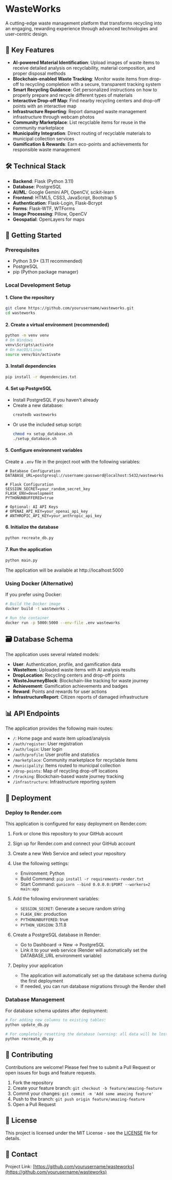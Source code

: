 # WasteWorks

A cutting-edge waste management platform that transforms recycling into an engaging, rewarding experience through advanced technologies and user-centric design.

## 🌟 Key Features

- **AI-powered Material Identification**: Upload images of waste items to receive detailed analysis on recyclability, material composition, and proper disposal methods
- **Blockchain-enabled Waste Tracking**: Monitor waste items from drop-off to recycling completion with a secure, transparent tracking system
- **Smart Recycling Guidance**: Get personalized instructions on how to properly prepare and recycle different types of materials
- **Interactive Drop-off Map**: Find nearby recycling centers and drop-off points with an interactive map
- **Infrastructure Reporting**: Report damaged waste management infrastructure through webcam photos
- **Community Marketplace**: List recyclable items for reuse in the community marketplace
- **Municipality Integration**: Direct routing of recyclable materials to municipal collection services
- **Gamification & Rewards**: Earn eco-points and achievements for responsible waste management

## 🛠️ Technical Stack

- **Backend**: Flask (Python 3.11)
- **Database**: PostgreSQL
- **AI/ML**: Google Gemini API, OpenCV, scikit-learn
- **Frontend**: HTML5, CSS3, JavaScript, Bootstrap 5
- **Authentication**: Flask-Login, Flask-Bcrypt
- **Forms**: Flask-WTF, WTForms
- **Image Processing**: Pillow, OpenCV
- **Geospatial**: OpenLayers for maps

## 🚀 Getting Started

### Prerequisites

- Python 3.9+ (3.11 recommended)
- PostgreSQL
- pip (Python package manager)

### Local Development Setup

#### 1. Clone the repository
```bash
git clone https://github.com/yourusername/wasteworks.git
cd wasteworks
```

#### 2. Create a virtual environment (recommended)
```bash
python -m venv venv
# On Windows
venv\Scripts\activate
# On macOS/Linux
source venv/bin/activate
```

#### 3. Install dependencies
```bash
pip install -r dependencies.txt
```

#### 4. Set up PostgreSQL
- Install PostgreSQL if you haven't already
- Create a new database:
  ```bash
  createdb wasteworks
  ```
- Or use the included setup script:
  ```bash
  chmod +x setup_database.sh
  ./setup_database.sh
  ```

#### 5. Configure environment variables
Create a `.env` file in the project root with the following variables:
```
# Database Configuration
DATABASE_URL=postgresql://username:password@localhost:5432/wasteworks

# Flask Configuration
SESSION_SECRET=your_random_secret_key
FLASK_ENV=development
PYTHONUNBUFFERED=true

# Optional: AI API Keys
# OPENAI_API_KEY=your_openai_api_key
# ANTHROPIC_API_KEY=your_anthropic_api_key
```

#### 6. Initialize the database
```bash
python recreate_db.py
```

#### 7. Run the application
```bash
python main.py
```
The application will be available at http://localhost:5000

### Using Docker (Alternative)

If you prefer using Docker:

```bash
# Build the Docker image
docker build -t wasteworks .

# Run the container
docker run -p 5000:5000 --env-file .env wasteworks
```

## 🗃️ Database Schema

The application uses several related models:

- **User**: Authentication, profile, and gamification data
- **WasteItem**: Uploaded waste items with AI analysis results
- **DropLocation**: Recycling centers and drop-off points
- **WasteJourneyBlock**: Blockchain-like tracking for waste journey
- **Achievement**: Gamification achievements and badges
- **Reward**: Points and rewards for user actions
- **InfrastructureReport**: Citizen reports of damaged infrastructure

## 📊 API Endpoints

The application provides the following main routes:

- `/`: Home page and waste item upload/analysis
- `/auth/register`: User registration
- `/auth/login`: User login
- `/auth/profile`: User profile and statistics
- `/marketplace`: Community marketplace for recyclable items
- `/municipality`: Items routed to municipal collection
- `/drop-points`: Map of recycling drop-off locations
- `/tracking`: Blockchain-based waste journey tracking
- `/infrastructure`: Infrastructure reporting system

## 🚀 Deployment

### Deploy to Render.com

This application is configured for easy deployment on Render.com:

1. Fork or clone this repository to your GitHub account
2. Sign up for Render.com and connect your GitHub account
3. Create a new Web Service and select your repository
4. Use the following settings:
   - Environment: Python
   - Build Command: `pip install -r requirements-render.txt`
   - Start Command: `gunicorn --bind 0.0.0.0:$PORT --workers=2 main:app`

5. Add the following environment variables:
   - `SESSION_SECRET`: Generate a secure random string
   - `FLASK_ENV`: production
   - `PYTHONUNBUFFERED`: true
   - `PYTHON_VERSION`: 3.11.8

6. Create a PostgreSQL database in Render:
   - Go to Dashboard → New → PostgreSQL
   - Link it to your web service (Render will automatically set the DATABASE_URL environment variable)

7. Deploy your application
   - The application will automatically set up the database schema during the first deployment
   - If needed, you can run database migrations through the Render shell

### Database Management

For database schema updates after deployment:

```bash
# For adding new columns to existing tables:
python update_db.py

# For completely resetting the database (warning: all data will be lost):
python recreate_db.py
```

## 🤝 Contributing

Contributions are welcome! Please feel free to submit a Pull Request or open issues for bugs and feature requests.

1. Fork the repository
2. Create your feature branch: `git checkout -b feature/amazing-feature`
3. Commit your changes: `git commit -m 'Add some amazing feature'`
4. Push to the branch: `git push origin feature/amazing-feature`
5. Open a Pull Request

## 📝 License

This project is licensed under the MIT License - see the [LICENSE](LICENSE) file for details.

## 📧 Contact

Project Link: [https://github.com/yourusername/wasteworks](https://github.com/yourusername/wasteworks)
